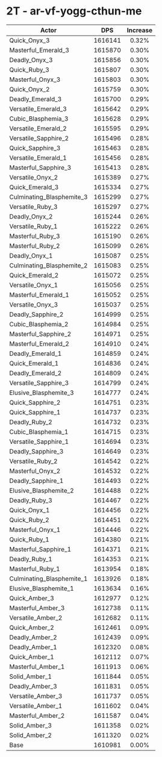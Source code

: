 # 2T - ar-vf-yogg-cthun-me
| Actor | DPS | Increase |
|---|:---:|:---:|
|Quick_Onyx_3|1616141|0.32%|
|Masterful_Emerald_3|1615870|0.30%|
|Deadly_Onyx_3|1615856|0.30%|
|Quick_Ruby_3|1615807|0.30%|
|Masterful_Onyx_3|1615803|0.30%|
|Quick_Onyx_2|1615759|0.30%|
|Deadly_Emerald_3|1615700|0.29%|
|Versatile_Emerald_3|1615642|0.29%|
|Cubic_Blasphemia_3|1615628|0.29%|
|Versatile_Emerald_2|1615595|0.29%|
|Versatile_Sapphire_2|1615496|0.28%|
|Quick_Sapphire_3|1615463|0.28%|
|Versatile_Emerald_1|1615456|0.28%|
|Masterful_Sapphire_3|1615413|0.28%|
|Versatile_Onyx_2|1615389|0.27%|
|Quick_Emerald_3|1615334|0.27%|
|Culminating_Blasphemite_3|1615299|0.27%|
|Versatile_Ruby_3|1615297|0.27%|
|Deadly_Onyx_2|1615244|0.26%|
|Versatile_Ruby_1|1615222|0.26%|
|Masterful_Ruby_3|1615190|0.26%|
|Masterful_Ruby_2|1615099|0.26%|
|Deadly_Onyx_1|1615087|0.25%|
|Culminating_Blasphemite_2|1615083|0.25%|
|Quick_Emerald_2|1615072|0.25%|
|Versatile_Onyx_1|1615056|0.25%|
|Masterful_Emerald_1|1615052|0.25%|
|Versatile_Onyx_3|1615037|0.25%|
|Deadly_Sapphire_2|1614999|0.25%|
|Cubic_Blasphemia_2|1614984|0.25%|
|Masterful_Sapphire_2|1614971|0.25%|
|Masterful_Emerald_2|1614910|0.24%|
|Deadly_Emerald_1|1614859|0.24%|
|Quick_Emerald_1|1614836|0.24%|
|Deadly_Emerald_2|1614809|0.24%|
|Versatile_Sapphire_3|1614799|0.24%|
|Elusive_Blasphemite_3|1614777|0.24%|
|Quick_Sapphire_2|1614751|0.23%|
|Quick_Sapphire_1|1614737|0.23%|
|Deadly_Ruby_2|1614732|0.23%|
|Cubic_Blasphemia_1|1614715|0.23%|
|Versatile_Sapphire_1|1614694|0.23%|
|Deadly_Sapphire_3|1614649|0.23%|
|Versatile_Ruby_2|1614542|0.22%|
|Masterful_Onyx_2|1614532|0.22%|
|Deadly_Sapphire_1|1614493|0.22%|
|Elusive_Blasphemite_2|1614488|0.22%|
|Deadly_Ruby_3|1614467|0.22%|
|Quick_Onyx_1|1614456|0.22%|
|Quick_Ruby_2|1614451|0.22%|
|Masterful_Onyx_1|1614446|0.22%|
|Quick_Ruby_1|1614380|0.21%|
|Masterful_Sapphire_1|1614371|0.21%|
|Deadly_Ruby_1|1614353|0.21%|
|Masterful_Ruby_1|1613954|0.18%|
|Culminating_Blasphemite_1|1613926|0.18%|
|Elusive_Blasphemite_1|1613634|0.16%|
|Quick_Amber_3|1612977|0.12%|
|Masterful_Amber_3|1612738|0.11%|
|Versatile_Amber_2|1612682|0.11%|
|Quick_Amber_2|1612461|0.09%|
|Deadly_Amber_2|1612439|0.09%|
|Deadly_Amber_1|1612320|0.08%|
|Quick_Amber_1|1612112|0.07%|
|Masterful_Amber_1|1611913|0.06%|
|Solid_Amber_1|1611844|0.05%|
|Deadly_Amber_3|1611831|0.05%|
|Versatile_Amber_3|1611737|0.05%|
|Versatile_Amber_1|1611602|0.04%|
|Masterful_Amber_2|1611587|0.04%|
|Solid_Amber_3|1611358|0.02%|
|Solid_Amber_2|1611320|0.02%|
|Base|1610981|0.00%|
